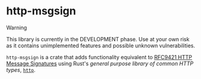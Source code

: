 # http-msgsign

> [!WARNING]
> This library is currently in the DEVELOPMENT phase.
> Use at your own risk as it contains unimplemented features and possible unknown vulnerabilities.

`http-msgsign` is a crate that adds functionality equivalent to
[RFC9421 HTTP Message Signatures](https://datatracker.ietf.org/doc/html/rfc9421) using Rust's *general purpose library of common HTTP types*,
[`http`](https://github.com/hyperium/http).

